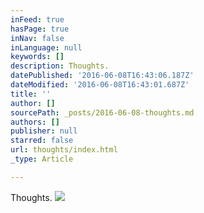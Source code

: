```yaml
---
inFeed: true
hasPage: true
inNav: false
inLanguage: null
keywords: []
description: Thoughts.
datePublished: '2016-06-08T16:43:06.187Z'
dateModified: '2016-06-08T16:43:01.687Z'
title: ''
author: []
sourcePath: _posts/2016-06-08-thoughts.md
authors: []
publisher: null
starred: false
url: thoughts/index.html
_type: Article

---
```

Thoughts.
![](https://the-grid-user-content.s3-us-west-2.amazonaws.com/c7b9ff3c-737a-4a5c-9b72-8c44f0479fda.jpg)